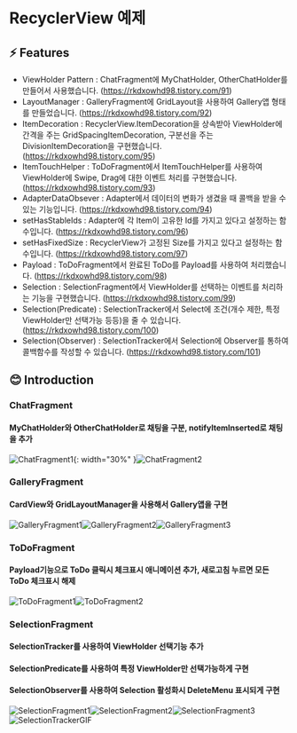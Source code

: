 # RecyclerView 예제

## ⚡ Features
* ViewHolder Pattern : ChatFragment에 MyChatHolder, OtherChatHolder를 만들어서 사용했습니다. (https://rkdxowhd98.tistory.com/91)
* LayoutManager : GalleryFragment에 GridLayout을 사용하여 Gallery앱 형태를 만들었습니다. (https://rkdxowhd98.tistory.com/92)
* ItemDecoration : RecyclerView.ItemDecoration을 상속받아 ViewHolder에 간격을 주는 GridSpacingItemDecoration, 구분선을 주는 DivisionItemDecoration을 구현했습니다. (https://rkdxowhd98.tistory.com/95)
* ItemTouchHelper : ToDoFragment에서 ItemTouchHelper를 사용하여 ViewHolder에 Swipe, Drag에 대한 이벤트 처리를 구현했습니다. (https://rkdxowhd98.tistory.com/93)
* AdapterDataObsever : Adapter에서 데이터의 변화가 생겼을 때 콜백을 받을 수 있는 기능입니다. (https://rkdxowhd98.tistory.com/94)
* setHasStableIds : Adapter에 각 Item이 고유한 Id를 가지고 있다고 설정하는 함수입니다. (https://rkdxowhd98.tistory.com/96)
* setHasFixedSize : RecyclerView가 고정된 Size를 가지고 있다고 설정하는 함수입니다. (https://rkdxowhd98.tistory.com/97)
* Payload : ToDoFragment에서 완료된 ToDo를 Payload를 사용하여 처리했습니다. (https://rkdxowhd98.tistory.com/98)
* Selection : SelectionFragment에서 ViewHolder를 선택하는 이벤트를 처리하는 기능을 구현했습니다. (https://rkdxowhd98.tistory.com/99)
* Selection(Predicate) : SelectionTracker에서 Select에 조건(개수 제한, 특정 ViewHolder만 선택가능 등등)을 줄 수 있습니다. (https://rkdxowhd98.tistory.com/100)
* Selection(Observer) : SelectionTracker에서 Selection에 Observer를 통하여 콜백함수를 작성할 수 있습니다. (https://rkdxowhd98.tistory.com/101)

## 😊 Introduction
### ChatFragment
#### MyChatHolder와 OtherChatHolder로 채팅을 구분, notifyItemInserted로 채팅을 추가
![ChatFragment1](./readme/ChatFragment1.png){: width="30%" }![ChatFragment2](./readme/ChatFragment2.png)

### GalleryFragment
#### CardView와 GridLayoutManager을 사용해서 Gallery앱을 구현
![GalleryFragment1](./readme/GalleryFragment1.png)![GalleryFragment2](./readme/GalleryFragment2.png)![GalleryFragment3](./readme/GalleryFragment3.png)

### ToDoFragment
#### Payload기능으로 ToDo 클릭시 체크표시 애니메이션 추가, 새로고침 누르면 모든 ToDo 체크표시 해제
![ToDoFragment1](./readme/ToDoFragment1.png)![ToDoFragment2](./readme/ToDoFragment2.png)

### SelectionFragment
#### SelectionTracker를 사용하여 ViewHolder 선택기능 추가
#### SelectionPredicate를 사용하여 특정 ViewHolder만 선택가능하게 구현
#### SelectionObserver를 사용하여 Selection 활성화시 DeleteMenu 표시되게 구현
![SelectionFragment1](./readme/SelectionFragment1.png)![SelectionFragment2](./readme/SelectionFragment2.png)![SelectionFragment3](./readme/SelectionFragment3.png)
![SelectionTrackerGIF](./readme/SelectionTrackerGIF.gif)

